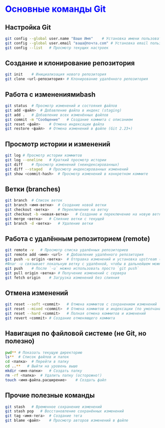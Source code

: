 # **<span style="color:blue">Основные команды Git</span>**

## **Настройка Git**
```bash
git config --global user.name "Ваше Имя"    # Установка имени пользователя  
git config --global user.email "ваша@почта.com" # Установка email пользователя  
git config --list   # Просмотр текущих настроек  
```

## **Создание и клонирование репозитория**
```bash
git init    # Инициализация нового репозитория  
git clone <url-репозитория> # Клонирование удалённого репозитория  
```

## **Работа с изменениямиbash**
```bash
git status  # Просмотр изменений и состояния файлов  
git add <файл>  # Добавление файла в индекс (staging)  
git add .   # Добавление всех изменённых файлов  
git commit -m "Сообщение"   # Создание коммита с описанием  
git reset <файл>    # Отмена индексации файла  
git restore <файл>  # Отмена изменений в файле (Git 2.23+)
```  

## **Просмотр истории и изменений**
```bash
git log # Просмотр истории коммитов  
git log --oneline   # Краткий просмотр истории  
git diff    # Просмотр изменений (неиндексированных)  
git diff --staged   # Просмотр индексированных изменений  
git show <commit-hash>  # Просмотр изменений в конкретном коммите  
```

## **Ветки (branches)**
```bash
git branch  # Список веток  
git branch <имя-ветки>  # Создание новой ветки  
git checkout <ветка>    # Переключение на ветку  
git checkout -b <новая-ветка>   # Создание и переключение на новую ветку  
git merge <ветка>   # Слияние ветки с текущей  
git branch -d <ветка>   # Удаление ветки  
```

## **Работа с удалённым репозиторием (remote)**
```bash
git remote -v   # Просмотр списка удалённых репозиториев  
git remote add <имя> <url>  # Добавление удалённого репозитория  
git push -u origin <ветка>  # Отправка изменений и установка upstream (связь с удалённой веткой)
#Флаг -u связывает локальную ветку с удалённой, чтобы в дальнейшем можно было использовать просто git push без указания репозитория и ветки.  
git push    # После `-u` можно использовать просто `git push`  
git pull origin <ветка> # Получение изменений с сервера  
git fetch origin    # Загрузка изменений без слияния
```  

## **Отмена изменений**
```bash
git reset --soft <commit>   # Отмена коммитов с сохранением изменений  
git reset --mixed <commit>  # Отмена коммитов и индексации (по умолчанию)  
git reset --hard <commit>   # Полная отмена коммитов и изменений  
git revert <commit> # Создание отменяющего коммита  
```

## **Навигация по файловой системе (не Git, но полезно)**
```bash
pwd** # Показать текущую директорию  
ls**  # Список файлов и папок  
cd <папка>  # Перейти в папку  
cd ..**   # Выйти на уровень выше  
mkdir <имя-папки>   # Создать папку  
rm -rf <папка>  # Удалить папку (осторожно!)
touch <имя-файла.расширение>    # Создать файл
```

## **Прочие полезные команды**
```bash
git stash   # Временное сохранение изменений  
git stash pop   # Восстановление сохранённых изменений  
git tag <имя-тега>  # Создание тега  
git blame <файл>    # Просмотр авторов изменений в файле  
```